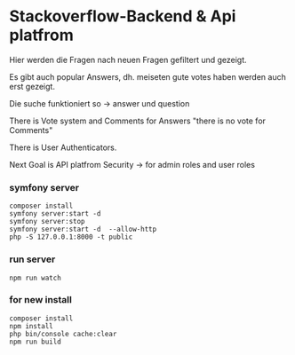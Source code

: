 # Stackoverflow-Backend & Api platfrom

Hier werden die Fragen nach neuen Fragen gefiltert und gezeigt.

Es gibt auch popular Answers, dh. meiseten gute votes haben werden auch erst gezeigt.

Die suche funktioniert so -> answer und question

There is Vote system and Comments for Answers "there is no vote for Comments"

There is User Authenticators.

Next Goal is API platfrom Security -> for admin roles and user roles

### symfony server
```
composer install
symfony server:start -d 
symfony server:stop
symfony server:start -d  --allow-http
php -S 127.0.0.1:8000 -t public
```

### run server
```
npm run watch
```

### for new install
```
composer install
npm install
php bin/console cache:clear
npm run build
```
